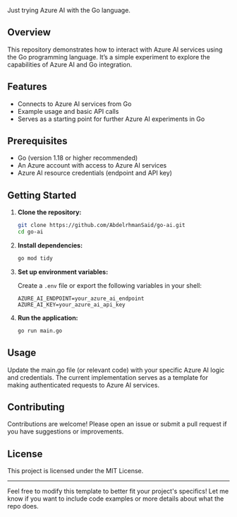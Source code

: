 Just trying Azure AI with the Go language.

## Overview

This repository demonstrates how to interact with Azure AI services using the Go programming language. It’s a simple experiment to explore the capabilities of Azure AI and Go integration.

## Features

- Connects to Azure AI services from Go
- Example usage and basic API calls
- Serves as a starting point for further Azure AI experiments in Go

## Prerequisites

- Go (version 1.18 or higher recommended)
- An Azure account with access to Azure AI services
- Azure AI resource credentials (endpoint and API key)

## Getting Started

1. **Clone the repository:**
   ```bash
   git clone https://github.com/AbdelrhmanSaid/go-ai.git
   cd go-ai
   ```

2. **Install dependencies:**
   ```bash
   go mod tidy
   ```

3. **Set up environment variables:**

   Create a `.env` file or export the following variables in your shell:
   ```
   AZURE_AI_ENDPOINT=your_azure_ai_endpoint
   AZURE_AI_KEY=your_azure_ai_api_key
   ```

4. **Run the application:**
   ```bash
   go run main.go
   ```

## Usage

Update the main.go file (or relevant code) with your specific Azure AI logic and credentials. The current implementation serves as a template for making authenticated requests to Azure AI services.

## Contributing

Contributions are welcome! Please open an issue or submit a pull request if you have suggestions or improvements.

## License

This project is licensed under the MIT License.

---

Feel free to modify this template to better fit your project's specifics! Let me know if you want to include code examples or more details about what the repo does.
